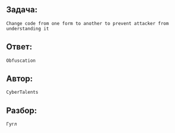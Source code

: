 ## Задача: 

    Change code from one form to another to prevent attacker from understanding it

## Ответ:
    Obfuscation

## Автор: 
    CyberTalents

## Разбор:
    Гугл
